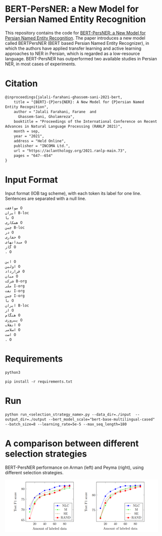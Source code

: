 # BERT-PersNER: a New Model for Persian Named Entity Recognition

This repository contains the code for [BERT-PersNER: a New Model for Persian Named Entity Recognition](https://faranejalalifarahani.github.io/files/bert-persner.pdf). The paper introduces a new model called BERTPersNER (BERT based Persian Named Entity Recognizer), in which the authors have applied transfer learning and active learning approaches to NER in Persian, which is regarded as a low-resource language. BERT-PersNER has outperformed two available studies in Persian NER, in most cases of experiments. 

# Citation

```
@inproceedings{jalali-farahani-ghassem-sani-2021-bert,
    title = "{BERT}-{P}ers{NER}: A New Model for {P}ersian Named Entity Recognition",
    author = "Jalali Farahani, Farane  and
      Ghassem-Sani, Gholamreza",
    booktitle = "Proceedings of the International Conference on Recent Advances in Natural Language Processing (RANLP 2021)",
    month = sep,
    year = "2021",
    address = "Held Online",
    publisher = "INCOMA Ltd.",
    url = "https://aclanthology.org/2021.ranlp-main.73",
    pages = "647--654"
}
```

# Input Format

Input format (IOB tag scheme), with each token its label for one line. Sentences are separated with a null line.

```
موافقت O
ایران B-loc
با O
همکاری O
چین B-loc
در O
حفاری O
میدانهای O
گاز O
. O

این O
اولین O
قرارداد O
میان O
شرکت B-org
ملی I-org
نفت I-org
چین I-org
با O
ایران B-loc
از O
هنگام O
پیروزی O
انقلاب O
اسلامی O
است O
. O
```

# Requirements

```
python3
```

```
pip install -r requirements.txt
```

# Run

```
python run_<selection_strategy_name>.py --data_dir=./input  --output_dir=./output --bert_model_scale="bert-base-multilingual-cased" --batch_size=8 --learning_rate=5e-5 --max_seq_length=180
```

# A comparison between different selection strategies

BERT-PersNER performance on Arman (left) and Peyma (right), using different selection strategies.


![image](figs.png)
